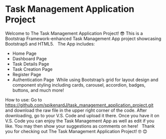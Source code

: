 # Task Management Application Project

Welcome to The Task Management Application Project! 😎
This is a Bootstrap Framework-enhanced Task Management App project showcasing Bootstrap5 and HTML5.   The App includes:
* Home Page
* Dashboard Page
* Task Details Page
* Task Creation Page
* Register Page
* Authentication Page 
While using Bootstrap’s grid for layout design and component styling including cards, carousel, accordion, badges, buttons, and much more!


How to use: Go to https://github.com/spikenardJ/task_management_application_project.git  and download the raw file in the upper right corner of the code. After downloading, go to your V.S. Code and upload it there. Once you have it on V.S. Code you can enjoy the Task Management App as well as edit if you like. You may then show your suggestions as comments on here!   Thank you for checking out The Task Management Application Project! 🤓 😊
